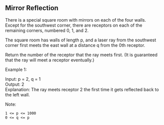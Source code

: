 ## Mirror Reflection

There is a special square room with mirrors on each of the four walls.  Except for the southwest corner, there are receptors on each of the remaining corners, numbered 0, 1, and 2.

The square room has walls of length p, and a laser ray from the southwest corner first meets the east wall at a distance q from the 0th receptor.

Return the number of the receptor that the ray meets first.  (It is guaranteed that the ray will meet a receptor eventually.)

 

Example 1:

Input: p = 2, q = 1  
Output: 2  
Explanation: The ray meets receptor 2 the first time it gets reflected back to the left wall.

Note:

    1 <= p <= 1000
    0 <= q <= p

